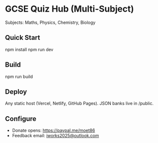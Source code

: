 # GCSE Quiz Hub (Multi-Subject)

Subjects: Maths, Physics, Chemistry, Biology

## Quick Start
npm install
npm run dev

## Build
npm run build

## Deploy
Any static host (Vercel, Netlify, GitHub Pages). JSON banks live in /public.

## Configure
- Donate opens: https://paypal.me/moet86
- Feedback email: iworks2025@outlook.com
